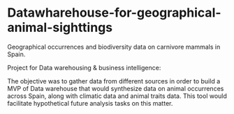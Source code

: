 # Datawharehouse-for-geographical-animal-sighttings
Geographical occurrences and biodiversity data on carnivore mammals in Spain.

Project for Data warehousing & business intelligence: 

The objective was to gather data from different sources in order to build a MVP of Data warehouse that would synthesize data on animal occurrences across Spain, along with climatic data and animal traits data. This tool would facilitate hypothetical future analysis tasks on this matter.
